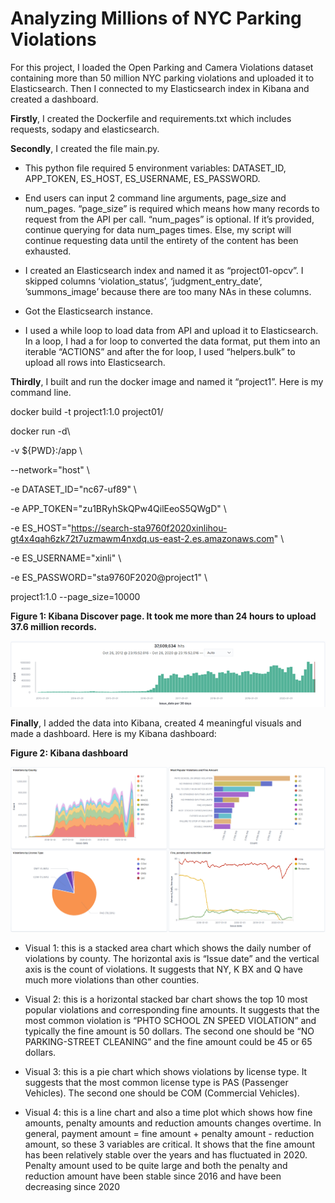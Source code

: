 # Analyzing Millions of NYC Parking Violations

 

For this project, I loaded the Open Parking and Camera Violations dataset containing more than 50 million NYC parking violations and uploaded it to Elasticsearch. Then I connected to my Elasticsearch index in Kibana and created a dashboard.

**Firstly**, I created the Dockerfile and requirements.txt which includes requests, sodapy and elasticsearch. 

**Secondly**, I created the file main.py. 

* This python file required 5 environment variables: DATASET_ID, APP_TOKEN, ES_HOST, ES_USERNAME, ES_PASSWORD. 

* End users can input 2 command line arguments, page_size and num_pages. “page_size” is required which means how many records to request from the API per call. “num_pages” is optional. If it’s provided, continue querying for data num_pages times. Else, my script will continue requesting data until the entirety of the content has been exhausted. 

* I created an Elasticsearch index and named it as “project01-opcv”. I skipped columns ‘violation_status’, ‘judgment_entry_date’, ’summons_image’ because there are too many NAs in these columns. 

* Got the Elasticsearch instance.

* I used a while loop to load data from API and upload it to Elasticsearch. In a loop, I had a for loop to converted the data format, put them into an iterable “ACTIONS” and after the for loop, I used “helpers.bulk” to upload all rows into Elasticsearch.

**Thirdly**, I built and run the docker image and named it “project1”. Here is my command line.

docker build -t project1:1.0 project01/

docker run -d\

 -v ${PWD}:/app \

 --network="host" \

 -e DATASET_ID="nc67-uf89" \

 -e APP_TOKEN="zu1BRyhSkQPw4QilEeoS5QWgD" \

 -e ES_HOST="https://search-sta9760f2020xinlihou-gt4x4qah6zk72t7uzmawm4nxdq.us-east-2.es.amazonaws.com" \

 -e ES_USERNAME="xinli" \

 -e ES_PASSWORD="sta9760F2020@project1" \

 project1:1.0 --page_size=10000



**Figure 1: Kibana Discover page. It took me more than 24 hours to upload 37.6 million records.**

![figure1](assets/KibanaDiscoverPage.png)

**Finally**, I added the data into Kibana, created 4 meaningful visuals and made a dashboard. Here is my Kibana dashboard:

**Figure 2: Kibana dashboard**

![Figure 2: Kibana dashboard](assets/kibanadashboard.png)

* Visual 1: this is a stacked area chart which shows the daily number of violations by county. The horizontal axis is “Issue date” and the vertical axis is the count of violations. It suggests that NY, K BX and Q have much more violations than other counties.
* Visual 2: this is a horizontal stacked bar chart shows the top 10 most popular violations and corresponding fine amounts. It suggests that the most common violation is “PHTO SCHOOL ZN SPEED VIOLATION” and typically the fine amount is 50 dollars. The second one should be “NO PARKING-STREET CLEANING” and the fine amount could be 45 or 65 dollars.

* Visual 3: this is a pie chart which shows violations by license type. It suggests that the most common license type is PAS (Passenger Vehicles). The second one should be COM (Commercial Vehicles).

* Visual 4: this is a line chart and also a time plot which shows how fine amounts, penalty amounts and reduction amounts changes overtime. In general, payment amount = fine amount + penalty amount - reduction amount, so these 3 variables are critical. It shows that the fine amount has been relatively stable over the years and has fluctuated in 2020. Penalty amount used to be quite large and both the penalty and reduction amount have been stable since 2016 and have been decreasing since 2020
